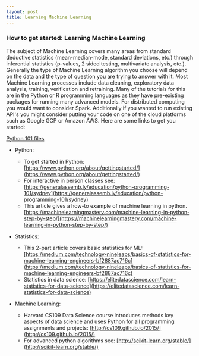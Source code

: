 ```yaml
---
layout: post
title: Learning Machine Learning
---
```

### How to get started: Learning Machine Learning

The subject of Machine Learning covers many areas from standard deductive statistics (mean-median-mode, standard deviations, etc.) through inferential statistics (p-values, 2 sided testing, multivariate analysis, etc.). Generally the type of Machine Learning algorithm you choose will depend on the data and the type of question you are trying to answer with it. Most Machine Learning processes include data cleaning, exploratory data analysis, training, verification and retraining. Many of the tutorials for this are in the Python or R programming languages as they have pre-existing packages for running many advanced models. For distributed computing you would want to consider Spark. Additionally if you wanted to run existing API's you might consider putting your code on one of the cloud platforms such as Google GCP or Amazon AWS. Here are some links to get you started:

 [Python 101 files](https://github.com/AstroHyde/python-programming-101)

* Python:
  * To get started in Python: [https://www.python.org/about/gettingstarted/](https://www.python.org/about/gettingstarted/)
  * For interactive in person classes see: [https://generalassemb.ly/education/python-programming-101/sydney](https://generalassemb.ly/education/python-programming-101/sydney)
  * This article gives a how-to example of machine learning in python. [https://machinelearningmastery.com/machine-learning-in-python-step-by-step/](https://machinelearningmastery.com/machine-learning-in-python-step-by-step/)

* Statistics:
  * This 2-part article covers basic statistics for ML: [https://medium.com/technology-nineleaps/basics-of-statistics-for-machine-learning-engineers-bf2887ac716c](https://medium.com/technology-nineleaps/basics-of-statistics-for-machine-learning-engineers-bf2887ac716c)
  * Statistics in data science: [https://elitedatascience.com/learn-statistics-for-data-science](https://elitedatascience.com/learn-statistics-for-data-science)

* Machine Learning:
  * Harvard CS109 Data Science course introduces methods key aspects of data science and uses Python for all programming assignments and projects: [http://cs109.github.io/2015/](http://cs109.github.io/2015/)
  * For advanced python algorithms see: [http://scikit-learn.org/stable/](http://scikit-learn.org/stable/)
